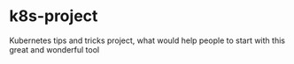 # k8s-project
Kubernetes tips and tricks project, what would help people to start with this great and wonderful tool
